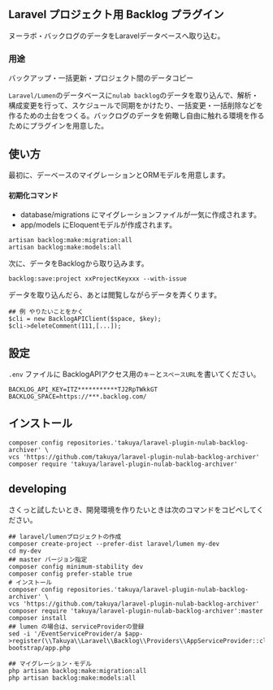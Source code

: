 ## Laravel プロジェクト用 Backlog プラグイン

ヌーラボ・バックログのデータをLaravelデータベースへ取り込む。

### 用途

バックアップ・一括更新・プロジェクト間のデータコピー

`Laravel/Lumen`のデータベースに`nulab backlog`のデータを取り込んで、解析・構成変更を行って、スケジュールで同期をかけたり、一括変更・一括削除などを作るための土台をつくる。バックログのデータを俯瞰し自由に触れる環境を作るためにプラグインを用意した。

## 使い方

最初に、デーベースのマイグレーションとORMモデルを用意します。

#### 初期化コマンド
- database/migrations にマイグレーションファイルが一気に作成されます。
- app/models にEloquentモデルが作成されます。
```shell
artisan backlog:make:migration:all
artisan backlog:make:models:all
```

次に、データをBacklogから取り込みます。

```shell
backlog:save:project xxProjectKeyxxx --with-issue
```

データを取り込んだら、あとは閲覧しながらデータを弄くります。

```shell
## 例 やりたいことをかく
$cli = new BacklogAPIClient($space, $key);
$cli->deleteComment(111,[...]);
```

## 設定

`.env` ファイルに BacklogAPIアクセス用の`キー`と`スペースURL`を書いてください。
```shell
BACKLOG_API_KEY=ITZ***********TJ2RpTWkkGT
BACKLOG_SPACE=https://***.backlog.com/
```

## インストール
```shell
composer config repositories.'takuya/laravel-plugin-nulab-backlog-archiver' \
vcs 'https://github.com/takuya/laravel-plugin-nulab-backlog-archiver'
composer require 'takuya/laravel-plugin-nulab-backlog-archiver'
```

## developing

さくっと試したいとき、開発環境を作りたいときは次のコマンドをコピペしてください。

```shell
## laravel/lumenプロジェクトの作成
composer create-project --prefer-dist laravel/lumen my-dev
cd my-dev 
## master バージョン指定 
composer config minimum-stability dev
composer config prefer-stable true
# インストール
composer config repositories.'takuya/laravel-plugin-nulab-backlog-archiver' \
vcs 'https://github.com/takuya/laravel-plugin-nulab-backlog-archiver'
composer require 'takuya/laravel-plugin-nulab-backlog-archiver':master
composer install
## lumen の場合は、serviceProviderの登録
sed -i '/EventServiceProvider/a $app->register(\\Takuya\\Laravel\\Backlog\\Providers\\AppServiceProvider::class);' bootstrap/app.php

## マイグレーション・モデル
php artisan backlog:make:migration:all
php artisan backlog:make:models:all

```
